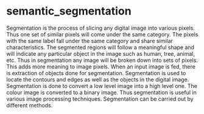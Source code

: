 # semantic_segmentation
Segmentation is the process of slicing any digital image into various pixels. Thus one set of similar pixels will come under the same category. The pixels with the same label fall under the same category and share similar characteristics. The segmented regions will follow a meaningful shape and will indicate any particular object in the image such as human, tree, animal, etc. Thus in segmentation any image will be broken down into sets of pixels.
This adds more meaning to image pixels. When an input image is fed, there is extraction of objects done for segmentation. Segmentation is used to locate the contours and edges as well as the objects in the digital image. Segmentation is done to convert a low level image into a high level one. The colour image is converted to a binary image. Thus segmentation is useful in various image processing techniques. Segmentation can be carried out by different methods. 
